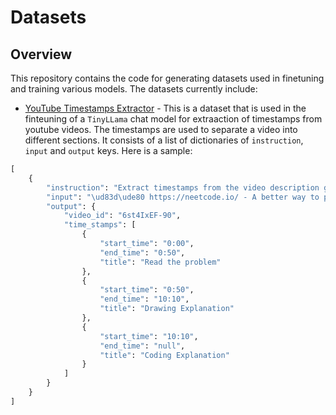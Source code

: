 # Datasets
## Overview
This repository contains the code for generating datasets used in finetuning and training various models. The datasets currently include:
- [YouTube Timestamps Extractor](./youtube-timestamps/) - This is a dataset that is used in the finteuning of a ``TinyLLama`` chat model for extraaction of timestamps from youtube videos. The timestamps are used to separate a video into different sections.
It consists of a list of dictionaries of ``instruction``, ``input`` and ``output`` keys. Here is a sample:
```python
[
    {
        "instruction": "Extract timestamps from the video description given.",
        "input": "\ud83d\ude80 https://neetcode.io/ - A better way to prepare for Coding Interviews\n\n\ud83e\udd77 Discord: https://discord.gg/ddjKRXPqtk\n\ud83d\udc26 Twitter: https://twitter.com/neetcode1\n\n\ud83d\udc2e Support the channel: https://www.patreon.com/NEETcode\n\n\u2b50 BLIND-75 PLAYLIST: https://www.youtube.com/watch?v=KLlXCFG5TnA&list=PLot-Xpze53ldVwtstag2TL4HQhAnC8ATf\n\ud83d\udca1 DYNAMIC PROGRAMMING PLAYLIST: https://www.youtube.com/watch?v=73r3KWiEvyk&list=PLot-Xpze53lcvx_tjrr_m2lgD2NsRHlNO&index=1\n\nProblem Link: https://leetcode.com/problems/accounts-merge/\n\n0:00 - Read the problem\n0:50 - Drawing Explanation\n10:10 - Coding Explanation\n\nleetcode 721\n\n#neetcode #leetcode #python",
        "output": {
            "video_id": "6st4IxEF-90",
            "time_stamps": [
                {
                    "start_time": "0:00",
                    "end_time": "0:50",
                    "title": "Read the problem"
                },
                {
                    "start_time": "0:50",
                    "end_time": "10:10",
                    "title": "Drawing Explanation"
                },
                {
                    "start_time": "10:10",
                    "end_time": "null",
                    "title": "Coding Explanation"
                }
            ]
        }
    }
]
```
